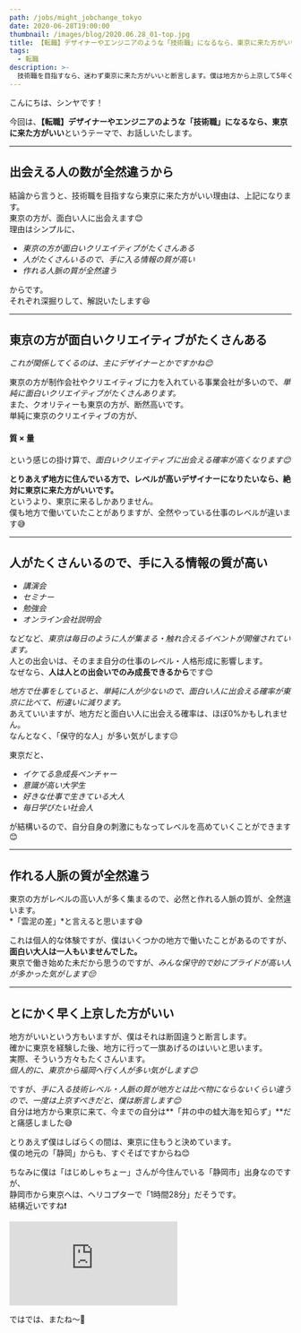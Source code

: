 ```yaml
---
path: /jobs/might_jobchange_tokyo
date: 2020-06-28T19:00:00
thumbnail: /images/blog/2020.06.28_01-top.jpg
title: 【転職】デザイナーやエンジニアのような「技術職」になるなら、東京に来た方がいい
tags:
  - 転職
description: >-
  技術職を目指すなら、迷わず東京に来た方がいいと断言します。僕は地方から上京して5年ぐらい経ちますが、人の質や手に入る技術レベルが全然違います。ただ、東京から地方へ移住して、一旗あげるのはありです。
---
```


こんにちは、シンヤです！

今回は、**【転職】デザイナーやエンジニアのような「技術職」になるなら、東京に来た方がいい**というテーマで、お話しいたします。

---

## 出会える人の数が全然違うから

結論から言うと、技術職を目指すなら東京に来た方がいい理由は、上記になります。  
東京の方が、面白い人に出会えます😊  
理由はシンプルに、

- *東京の方が面白いクリエイティブがたくさんある*
- *人がたくさんいるので、手に入る情報の質が高い*
- *作れる人脈の質が全然違う*

からです。  
それぞれ深掘りして、解説いたします😆

---

## 東京の方が面白いクリエイティブがたくさんある

*これが関係してくるのは、主にデザイナーとかですかね😊*

東京の方が制作会社やクリエイティブに力を入れている事業会社が多いので、*単純に面白いクリエイティブがたくさんあります。*  
また、クオリティーも東京の方が、断然高いです。  
単純に東京のクリエイティブの方が、

#### 質 × 量

という感じの掛け算で、*面白いクリエイティブに出会える確率が高くなります😊*

**とりあえず地方に住んでいる方で、レベルが高いデザイナーになりたいなら、絶対に東京に来た方がいいです。**  
というより、東京に来るしかありません。  
僕も地方で働いていたことがありますが、全然やっている仕事のレベルが違います😅

---

## 人がたくさんいるので、手に入る情報の質が高い

- *講演会*
- *セミナー*
- *勉強会*
- *オンライン会社説明会*

などなど、*東京は毎日のように人が集まる・触れ合えるイベントが開催されています。*  
人との出会いは、そのまま自分の仕事のレベル・人格形成に影響します。  
なぜなら、**人は人との出会いでのみ成長できるから**です😊

*地方で仕事をしていると、単純に人が少ないので、面白い人に出会える確率が東京に比べて、桁違いに減ります。*  
あえていいますが、地方だと面白い人に出会える確率は、ほぼ0%かもしれません。  
なんとなく、「保守的な人」が多い気がします😔

東京だと、

- *イケてる急成長ベンチャー*
- *意識が高い大学生*
- *好きな仕事で生きている大人*
- *毎日学びたい社会人*

が結構いるので、自分自身の刺激にもなってレベルを高めていくことができます😊  

---

## 作れる人脈の質が全然違う

東京の方がレベルの高い人が多く集まるので、必然と作れる人脈の質が、全然違います。  
*「雲泥の差」*と言えると思います😅

これは個人的な体験ですが、僕はいくつかの地方で働いたことがあるのですが、**面白い大人は一人もいませんでした。**  
東京で働き始めた未だから思うのですが、*みんな保守的で妙にプライドが高い人が多かった気がします😔*

---

## とにかく早く上京した方がいい

地方がいいという方もいますが、僕はそれは断固違うと断言します。  
確かに東京を経験した後、地方に行って一旗あげるのはいいと思います。  
実際、そういう方々もたくさんいます。  
*個人的に、東京から福岡へ行く人が多い気がします😊*

ですが、*手に入る技術レベル・人脈の質が地方とは比べ物にならないくらい違うので、一度は上京すべきだと、僕は断言します😊*  
自分は地方から東京に来て、今までの自分は**「井の中の蛙大海を知らず」**だと痛感しました😅

とりあえず僕はしばらくの間は、東京に住もうと決めています。  
僕の地元の「静岡」からも、すぐそばですからね😊

ちなみに僕は「はじめしゃちょー」さんが今住んでいる「静岡市」出身なのですが、  
静岡市から東京へは、ヘリコプターで「1時間28分」だそうです。  
結構近いですね❗️

<div class="post__movie--wrap">
  <iframe src="https://www.youtube.com/embed/CY3KFkFaxGU" frameborder="0" allow="accelerometer; autoplay; encrypted-media; gyroscope; picture-in-picture" allowfullscreen></iframe>
</div>

ではでは、またね〜🤗
